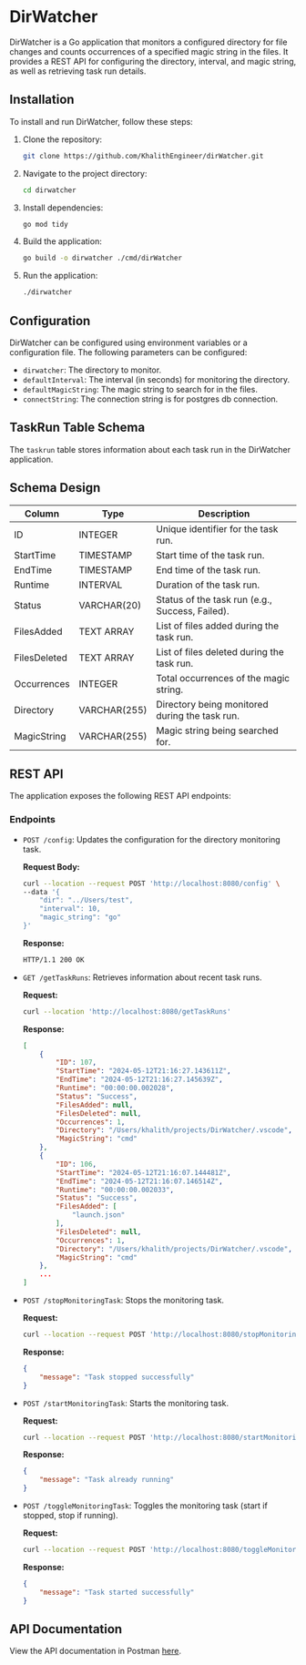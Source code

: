 # DirWatcher

DirWatcher is a Go application that monitors a configured directory for file changes and counts occurrences of a specified magic string in the files. It provides a REST API for configuring the directory, interval, and magic string, as well as retrieving task run details.


## Installation

To install and run DirWatcher, follow these steps:

1. Clone the repository:

    ```bash
    git clone https://github.com/KhalithEngineer/dirWatcher.git
    ```

2. Navigate to the project directory:

    ```bash
    cd dirwatcher
    ```

3. Install dependencies:

    ```bash
    go mod tidy
    ```

4. Build the application:

    ```bash
    go build -o dirwatcher ./cmd/dirWatcher
    ```

5. Run the application:

    ```bash
    ./dirwatcher
    ```

## Configuration

DirWatcher can be configured using environment variables or a configuration file. The following parameters can be configured:

- `dirwatcher`: The directory to monitor.
- `defaultInterval`: The interval (in seconds) for monitoring the directory.
- `defaultMagicString`: The magic string to search for in the files.
- `connectString`: The connection string is for postgres db connection.

## TaskRun Table Schema

The `taskrun` table stores information about each task run in the DirWatcher application.

## Schema Design

| Column       | Type          | Description                                  |
|--------------|---------------|----------------------------------------------|
| ID           | INTEGER       | Unique identifier for the task run.           |
| StartTime    | TIMESTAMP     | Start time of the task run.                  |
| EndTime      | TIMESTAMP     | End time of the task run.                    |
| Runtime      | INTERVAL      | Duration of the task run.                    |
| Status       | VARCHAR(20)   | Status of the task run (e.g., Success, Failed). |
| FilesAdded   | TEXT ARRAY    | List of files added during the task run.     |
| FilesDeleted | TEXT ARRAY    | List of files deleted during the task run.   |
| Occurrences  | INTEGER       | Total occurrences of the magic string.       |
| Directory    | VARCHAR(255)  | Directory being monitored during the task run. |
| MagicString  | VARCHAR(255)  | Magic string being searched for.             |



## REST API

The application exposes the following REST API endpoints:

### Endpoints

- `POST /config`: Updates the configuration for the directory monitoring task.

    **Request Body:**

    ```bash
    curl --location --request POST 'http://localhost:8080/config' \
    --data '{
        "dir": "../Users/test",
        "interval": 10,
        "magic_string": "go"
    }'
    ```

    **Response:**

    ```bash
    HTTP/1.1 200 OK
    ```

- `GET /getTaskRuns`: Retrieves information about recent task runs.

    **Request:**

    ```bash
    curl --location 'http://localhost:8080/getTaskRuns'
    ```

    **Response:**

    ```json
    [
        {
            "ID": 107,
            "StartTime": "2024-05-12T21:16:27.143611Z",
            "EndTime": "2024-05-12T21:16:27.145639Z",
            "Runtime": "00:00:00.002028",
            "Status": "Success",
            "FilesAdded": null,
            "FilesDeleted": null,
            "Occurrences": 1,
            "Directory": "/Users/khalith/projects/DirWatcher/.vscode",
            "MagicString": "cmd"
        },
        {
            "ID": 106,
            "StartTime": "2024-05-12T21:16:07.144481Z",
            "EndTime": "2024-05-12T21:16:07.146514Z",
            "Runtime": "00:00:00.002033",
            "Status": "Success",
            "FilesAdded": [
                "launch.json"
            ],
            "FilesDeleted": null,
            "Occurrences": 1,
            "Directory": "/Users/khalith/projects/DirWatcher/.vscode",
            "MagicString": "cmd"
        },
        ...
    ]
    ```

- `POST /stopMonitoringTask`: Stops the monitoring task.

    **Request:**

    ```bash
    curl --location --request POST 'http://localhost:8080/stopMonitoringTask'
    ```

    **Response:**

    ```json
    {
        "message": "Task stopped successfully"
    }
    ```

- `POST /startMonitoringTask`: Starts the monitoring task.

    **Request:**

    ```bash
    curl --location --request POST 'http://localhost:8080/startMonitoringTask'
    ```

    **Response:**

    ```json
    {
        "message": "Task already running"
    }
    ```

- `POST /toggleMonitoringTask`: Toggles the monitoring task (start if stopped, stop if running).

    **Request:**

    ```bash
    curl --location --request POST 'http://localhost:8080/toggleMonitoringTask'
    ```

    **Response:**

    ```json
    {
        "message": "Task started successfully"
    }
    ```


## API Documentation

View the API documentation in Postman [here](https://documenter.getpostman.com/view/9950111/2sA3JNaKxW).


